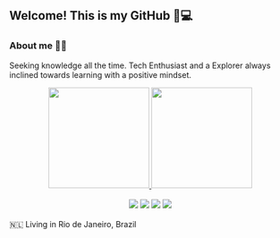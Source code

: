        
## Welcome! This is my GitHub 🚀💻 
<div style="display: inline_block">

        
### About me   👨‍💻 
  Seeking knowledge all the time. Tech Enthusiast and a Explorer always inclined towards learning with a positive mindset.    
<div align="center">
  
<a href="https://github.com/anuraghazra/github-readme-stats">
<img height="180em" src="https://github-readme-stats.vercel.app/api?username=JuanCampbsi&show_icons=true&theme=merko&include_all_commits=true&count_private=true"/>
<img height="180em" src="https://github-readme-stats.vercel.app/api/top-langs/?username=JuanCampbsi&layout=compact&langs_count=7&theme=merko"/>
</a>
<br/><br/>  

<div>
       <a href="https://www.linkedin.com/in/juancampos-ferreira" target="_blank"><img src="https://img.shields.io/badge/-LinkedIn-%230077B5?style=for-the-badge&logo=linkedin&logoColor=white" target="_blank"></a> 
       <a href = "mailto:juancampos.bsi@gmail.com"><img src="https://img.shields.io/badge/-Gmail-%23333?style=for-the-badge&logo=gmail&logoColor=white" target="_blank"></a>
       <a href = "https://api.whatsapp.com/send?phone=21981659776&text=sua%20mensagem"><img src="https://img.shields.io/badge/WhatsApp-25D366?style=for-the-badge&logo=whatsapp&logoColor=white" target="_blank"></a>
       <a href = "https://t.me/juancamposbsi"><img src="https://img.shields.io/badge/Telegram-2CA5E0?style=for-the-badge&logo=telegram&logoColor=white"  target="_blank"></a>
            
</div>
</div>
</div>
<br />
🇳🇱 Living in Rio de Janeiro, Brazil 
